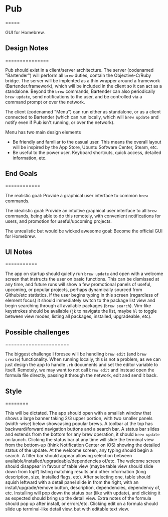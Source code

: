 # Pub
=====

GUI for Homebrew.

## Design Notes
===============

Pub should exist in a client/server architecture. The server (codenamed "Bartender") will perform all `brew` duties, contain the Objective-C/Ruby bridge. The server will be implented as a thin wrapper around a framework (Bartender.framework), which will be included in the client so it can act as a standalone. Beyond the `brew` commands, Bartender can also periodically `brew update`, send notifications to the user, and be controlled via a command prompt or over the network.

The client (codenamed "Menu") can run either as standalone, or as a client connected to Bartender (which can run locally, which will `brew update` and notify even if Pub isn't running, or over the network).

Menu has two main design elements
* Be friendly and familiar to the casual user. This means the overall layout will be inspired by the App Store, Ubuntu Software Center, Steam, etc.
* Be useful to the power user. Keyboard shortcuts, quick access, detailed information, etc.

## End Goals
============

The realistic goal: Provide a graphical user interface to common `brew` commands.

The idealistic goal: Provide an intuitive graphical user interface to all `brew` commands, being able to do this remotely, with convenient notifications for users, and promotion for useful/upcoming projects.

The unrealistic but would be wicked awesome goal: Become the official GUI for Homebrew.

## UI Notes
===========

The app on startup should quietly run `brew update` and open with a welcome screen that instructs the user on basic functions. This can be dismissed at any time, and future runs will show a few promotional panels of useful, upcoming, or popular projects, perhaps dynamically sourced from Github/etc statistics. If the user begins typing in this screen (regardless of element focus) it should immediately switch to the package list view and begin searching through all available packages (`brew search`). Vim-like keystrokes should be available (`jk` to navigate the list, maybe `hl` to toggle between view modes, listing all packages, installed, upgradeable, etc).

## Possible challenges
======================

The biggest challenge I foresee will be handling `brew edit` (and `brew create`) functionality. When running locally, this is not a problem, as we can just design the app to handle `.rb` documents and set the editor variable to itself. Remotely, we may want to not call `brew edit` and instead open the formula file directly, passing it through the network, edit and send it back.

## Style
========

This will be dictated. The app should open with a smallish window that shows a large banner taking 2/3 upper portion, with two smaller panels (width-wise) below showcasing popular brews. A toolbar at the top has backward/forward navigation buttons and a search bar. A status bar slides and extends from the bottom for any brew operation, it should `brew update` on launch. Clicking the status bar at any time will slide the terminal view from the bottom-up (think Notification Center on iOS) showing the detailed status of the update. At the welcome screen, any typing should begin a search. A filter bar should appear allowing selection between available/installed/upgradeable/dependencies of/etc. The welcome screen should disappear in favour of table view (maybe table view should slide down from top?) listing matching results and other information (long description, size, installed flags, etc). After selecting one, table should squish leftward with a detail panel slide in from the right, with an install/upgrade/remove button, description, dependencies, dependency of, etc. Installing will pop down the status bar (like with update), and clicking it as expected should bring up the detail view. Extra notes of the formula should pop up after install, or errors/etc. Clicking edit on a formula should slide up terminal-like detail view, but with editable text view.